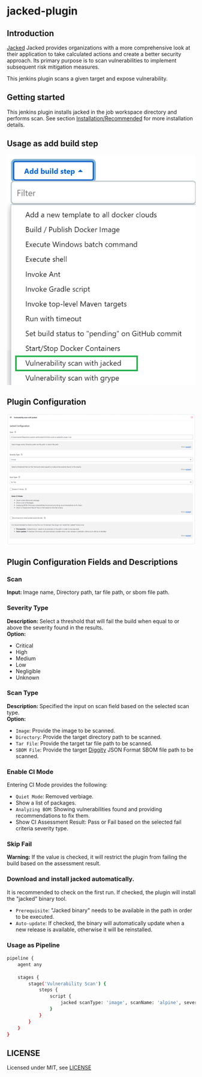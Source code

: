 # jacked-plugin

## Introduction

[Jacked](https://github.com/carbonetes/jacked) Jacked provides organizations with a more comprehensive look at their application to take calculated actions and create a better security approach. Its primary purpose is to scan vulnerabilities to implement subsequent risk mitigation measures.

This jenkins plugin scans a given target and expose vulnerability.

## Getting started

This jenkins plugin installs jacked in the job workspace directory and performs scan. 
See section [Installation/Recommended](https://github.com/carbonetes/jacked) for more installation details.

## Usage as add build step
<img src="assets/add-build-step.png" alt="Jacked plugin" />

## Plugin Configuration

<img src="assets/configuration.png" alt="Jacked plugin configuration" />

## Plugin Configuration Fields and Descriptions
### Scan
<b>Input: </b> Image name, Directory path, tar file path, or sbom file path.
### Severity Type
<b>Description: </b>Select a threshold that will fail the build when equal to or above the severity found in the results. 
<br>
<b>Option:</b> 
- Critical
- High
- Medium
- Low
- Negligible
- Unknown
### Scan Type
<b>Description: </b>Specified the input on scan field based on the selected scan type.
<br>
<b>Option:</b>
- `Image`: Provide the image to be scanned.
- `Directory`: Provide the target directory path to be scanned.
- `Tar File`: Provide the target tar file path to be scanned.
- `SBOM File`: Provide the target [Diggity](https://github.com/carbonetes/diggity) JSON Format SBOM file path to be scanned.
### Enable CI Mode
Entering CI Mode provides the following:
- `Quiet Mode`: Removed verbiage.
- Show a list of packages.
- `Analyzing BOM`: Showing vulnerabilities found and providing recommendations to fix them.
- Show CI Assessment Result: Pass or Fail based on the selected fail criteria severity type.
### Skip Fail
<b>Warning:</b> If the value is checked, it will restrict the plugin from failing the build based on the assessment result.
### Download and install jacked automatically.
It is recommended to check on the first run. If checked, the plugin will install the "jacked" binary tool.
- `Prerequisite`: "Jacked binary" needs to be available in the path in order to be executed.
- `Auto-update`: If checked, the binary will automatically update when a new release is available, otherwise it will be reinstalled.

### Usage as Pipeline
```sh
pipeline {
    agent any
    
    stages {
        stage('Vulnerability Scan') {
            steps {
                script {
                    jacked scanType: 'image', scanName: 'alpine', severityType: 'high', ciMode: true, autoInstall: true, skipFail: false  
                }
            }
        }
    }
}
```

## LICENSE

Licensed under MIT, see [LICENSE](LICENSE.md)

